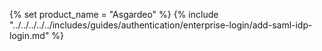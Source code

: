 {% set product_name = "Asgardeo" %}
{% include "../../../../../includes/guides/authentication/enterprise-login/add-saml-idp-login.md" %}